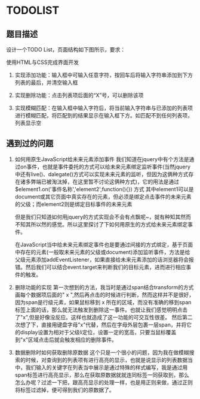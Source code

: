 # TODOLIST
## 题目描述
设计一个TODO List，页面结构如下图所示，要求：

使用HTML与CSS完成界面开发

1. 实现添加功能：输入框中可输入任意字符，按回车后将输入字符串添加到下方列表的最后，并清空输入框

2. 实现删除功能：点击列表项后面的“X”号，可以删除该项

3. 实现模糊匹配：在输入框中输入字符后，将当前输入字符串与已添加的列表项进行模糊匹配，将匹配到的结果显示在输入框下方。如匹配不到任何列表项，列表显示空


## 遇到过的问题
1. 如何用原生JavaScript给未来元素添加事件
    我们知道在jquery中有个方法是通过on事件，也就是事件委托的方式可以给未来元素绑定监听事件(当然jquery中还有live()、dalegate()方式可以实现未来元素的监听，但因为这俩种方式存在诸多弊端已被淘汰掉，在这里暂不讨论这俩种方式)，它的用法是通过 $element1.on('事件名称','element2',function(){}) 方式
    其中element1可以是document或其它页面中真实存在的元素，但必须是绑定点击事件的未来元素的父级；而element2则是绑定目标事件的未来元素

    但是我们只知道如何用jquery的方式实现会不会有点飘呢~，就有种知其然而不知其所以然的感觉。所以这里探讨了下如何用原生的方式给未来元素绑定事件。

    在JavaScript当中给未来元素绑定事件也是要通过间接的方式绑定，基于页面中存在的元素(一般取未来元素的父级或document)添加监听事件，方法是给父级元素添加addEventListener，如果直接给未来元素添加的话浏览器将会报错。然后我们可以结合event.target来判断我们的目标元素，进而进行相应事件的触发。

2. 删除功能的实现
    第一次想到的方法，我当时是通过span结合transform的方式画每个数据项后面的" x ",然后再点击的时候进行判断，然而这样并不是很好，因为span是行级元素，如果鼠标移到 x 所在的区域，而没有准确的移到span标签上面的话，那么就无法触发到删除这一事件。也就让我们感觉明明点击了"x",但是好像没反应。这样也就造成了这一功能的可交互性很差。
    然后第二次想了下，直接用键盘字母"x"代替，然后在字母外层包裹一层span，并将它的display设置为相对于父级li定位，设置一定的宽高，只要当鼠标覆盖到"x"区域点击后就会触发相应的删除事件。
3. 数据删除时如何获取删除原数据
    这个只是一个很小的问题，因为我在做模糊搜索的时候，对查询到的列表项有进行高亮的显示，也就是说显示的列表数据当中，我们输入的关键字在列表当中展示是通过特殊的样式编写，我是通过用span标签进行高亮显示，那么在获取原数据就就连同标签一同获取到，那么怎么办呢？过滤一下把，跟高亮显示的处理一样，也是用正则来做，通过正则将标签过滤掉，便可得到我们的原数据了。
